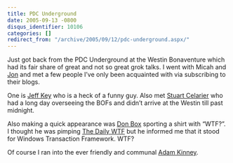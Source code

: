 ```yaml
---
title: PDC Underground
date: 2005-09-13 -0800
disqus_identifier: 10106
categories: []
redirect_from: "/archive/2005/09/12/pdc-underground.aspx/"
---
```


Just got back from the PDC Underground at the Westin Bonaventure which
had its fair share of great and not so great grok talks. I went with
Micah and [Jon](http://weblogs.asp.net/jgalloway/) and met a few people
I’ve only been acquainted with via subscribing to their blogs.

One is [Jeff Key](http://weblogs.asp.net/jkey/) who is a heck of a funny
guy. Also met [Stuart Celarier](http://cs.ferncrk.com/blogs/stuart/) who
had a long day overseeing the BOFs and didn’t arrive at the Westin till
past midnight.

Also making a quick appearance was [Don
Box](http://www.pluralsight.com/blogs/dbox/default.aspx) sporting a
shirt with “WTF?”. I thought he was pimping [The Daily
WTF](http://thedailywtf.com/) but he informed me that it stood for
Windows Transaction Framework. WTF?

Of course I ran into the ever friendly and communal [Adam
Kinney](http://www.adamkinney.com).

